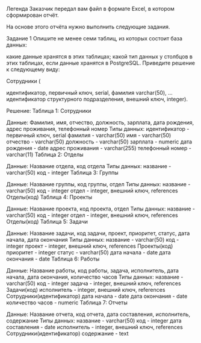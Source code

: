 Легенда
Заказчик передал вам файл в формате Excel, в котором сформирован отчёт.

На основе этого отчёта нужно выполнить следующие задания.

Задание 1
Опишите не менее семи таблиц, из которых состоит база данных:

какие данные хранятся в этих таблицах;
какой тип данных у столбцов в этих таблицах, если данные хранятся в PostgreSQL.
Приведите решение к следующему виду:

Сотрудники (

идентификатор, первичный ключ, serial,
фамилия varchar(50),
...
идентификатор структурного подразделения, внешний ключ, integer).

Решение:
Таблица 1: Сотрудники

Данные: Фамилия, имя, отчество, должность, зарплата, дата рождения, адрес проживания, телефонный номер
Типы данных:
идентификатор - первичный ключ, serial
фамилия - varchar(50)
имя - varchar(50)
отчество - varchar(50)
должность - varchar(50)
зарплата - numeric
дата рождения - date
адрес проживания - varchar(255)
телефонный номер - varchar(11)
Таблица 2: Отделы

Данные: Название отдела, код отдела
Типы данных:
название - varchar(50)
код - integer
Таблица 3: Группы

Данные: Название группы, код группы, отдел
Типы данных:
название - varchar(50)
код - integer
отдел - integer, внешний ключ, references Отделы(код)
Таблица 4: Проекты

Данные: Название проекта, код проекта, отдел
Типы данных:
название - varchar(50)
код - integer
отдел - integer, внешний ключ, references Отделы(код)
Таблица 5: Задачи

Данные: Название задачи, код задачи, проект, приоритет, статус, дата начала, дата окончания
Типы данных:
название - varchar(50)
код - integer
проект - integer, внешний ключ, references Проекты(код)
приоритет - integer
статус - varchar(50)
дата начала - date
дата окончания - date
Таблица 6: Работы

Данные: Название работы, код работы, задача, исполнитель, дата начала, дата окончания, количество часов
Типы данных:
название - varchar(50)
код - integer
задача - integer, внешний ключ, references Задачи(код)
исполнитель - integer, внешний ключ, references Сотрудники(идентификатор)
дата начала - date
дата окончания - date
количество часов - numeric
Таблица 7: Отчеты

Данные: Название отчета, код отчета, дата составления, исполнитель, содержание
Типы данных:
название - varchar(50)
код - integer
дата составления - date
исполнитель - integer, внешний ключ, references Сотрудники(идентификатор)
содержание - text
